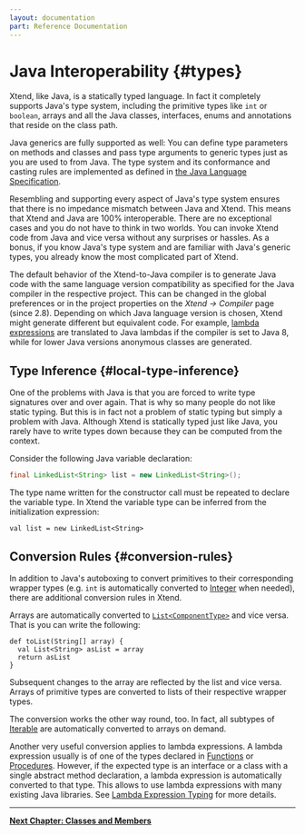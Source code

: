 ```yaml
---
layout: documentation
part: Reference Documentation
---
```


# Java Interoperability {#types}

Xtend, like Java, is a statically typed language. In fact it completely supports Java's type system, including the primitive types like `int` or `boolean`, arrays and all the Java classes, interfaces, enums and annotations that reside on the class path. 

Java generics are fully supported as well: You can define type parameters on methods and classes and pass type arguments to generic types just as you are used to from Java. The type system and its conformance and casting rules are implemented as defined in [the Java Language Specification](http://docs.oracle.com/javase/specs/jls/se6/html/conversions.html).

Resembling and supporting every aspect of Java's type system ensures that there is no impedance mismatch between Java and Xtend. This means that Xtend and Java are 100% interoperable. There are no exceptional cases and you do not have to think in two worlds. You can invoke Xtend code from Java and vice versa without any surprises or hassles. As a bonus, if you know Java's type system and are familiar with Java's generic types, you already know the most complicated part of Xtend.

The default behavior of the Xtend-to-Java compiler is to generate Java code with the same language version compatibility as specified for the Java compiler in the respective project. This can be changed in the global preferences or in the project properties on the *Xtend &rarr; Compiler* page (since 2.8). Depending on which Java language version is chosen, Xtend might generate different but equivalent code. For example, [lambda expressions](203_xtend_expressions.html#lambdas) are translated to Java lambdas if the compiler is set to Java 8, while for lower Java versions anonymous classes are generated.

## Type Inference {#local-type-inference}

One of the problems with Java is that you are forced to write type signatures over and over again. That is why so many people do not like static typing. But this is in fact not a problem of static typing but simply a problem with Java. Although Xtend is statically typed just like Java, you rarely have to write types down because they can be computed from the context.

Consider the following Java variable declaration:

```java
final LinkedList<String> list = new LinkedList<String>();
```

The type name written for the constructor call must be repeated to declare the variable type. In Xtend the variable type can be inferred from the initialization expression:

```xtend
val list = new LinkedList<String>
```

## Conversion Rules {#conversion-rules}

In addition to Java's autoboxing to convert primitives to their corresponding wrapper types (e.g. `int` is automatically converted to [Integer]({{site.javadoc.java}}/java/lang/Integer.html) when needed), there are additional conversion rules in Xtend.

Arrays are automatically converted to [`List<ComponentType>`]({{site.javadoc.java}}/java/util/List.html) and vice versa. That is you can write the following:

```xtend
def toList(String[] array) {
  val List<String> asList = array
  return asList
}
```

Subsequent changes to the array are reflected by the list and vice versa. Arrays of primitive types are converted to lists of their respective wrapper types.

The conversion works the other way round, too. In fact, all subtypes of [Iterable]({{site.javadoc.java}}/java/lang/Iterable.html) are automatically converted to arrays on demand.

Another very useful conversion applies to lambda expressions. A lambda expression usually is of one of the types declared in [Functions]({{site.src.xtext}}/plugins/org.eclipse.xtext.xbase.lib/src/org/eclipse/xtext/xbase/lib/Functions.java) or [Procedures]({{site.src.xtext}}/plugins/org.eclipse.xtext.xbase.lib/src/org/eclipse/xtext/xbase/lib/Procedures.java). However, if the expected type is an interface or a class with a single abstract method declaration, a lambda expression is automatically converted to that type. This allows to use lambda expressions with many existing Java libraries. See [Lambda Expression Typing](203_xtend_expressions.html#closure-types) for more details. 

---

**[Next Chapter: Classes and Members](202_xtend_classes_members.html)**